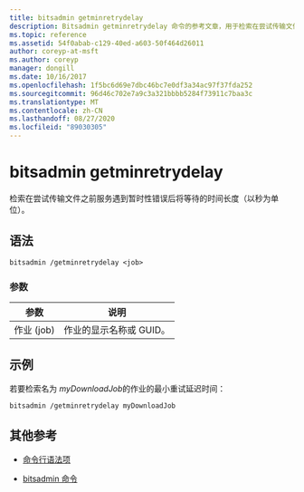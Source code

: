 ```yaml
---
title: bitsadmin getminretrydelay
description: Bitsadmin getminretrydelay 命令的参考文章，用于检索在尝试传输文件之前服务等待的时间长度（以秒为单位）。
ms.topic: reference
ms.assetid: 54f0abab-c129-40ed-a603-50f464d26011
author: coreyp-at-msft
ms.author: coreyp
manager: dongill
ms.date: 10/16/2017
ms.openlocfilehash: 1f5bc6d69e7dbc46bc7e0df3a34ac97f37fda252
ms.sourcegitcommit: 96d46c702e7a9c3a321bbbb5284f73911c7baa3c
ms.translationtype: MT
ms.contentlocale: zh-CN
ms.lasthandoff: 08/27/2020
ms.locfileid: "89030305"
---
```

# <a name="bitsadmin-getminretrydelay"></a>bitsadmin getminretrydelay

检索在尝试传输文件之前服务遇到暂时性错误后将等待的时间长度（以秒为单位）。

## <a name="syntax"></a>语法

```
bitsadmin /getminretrydelay <job>
```

### <a name="parameters"></a>参数

| 参数 | 说明 |
| -------------- | -------------- |
| 作业 (job) | 作业的显示名称或 GUID。 |

## <a name="examples"></a>示例

若要检索名为 *myDownloadJob*的作业的最小重试延迟时间：

```
bitsadmin /getminretrydelay myDownloadJob
```

## <a name="additional-references"></a>其他参考

- [命令行语法项](command-line-syntax-key.md)

- [bitsadmin 命令](bitsadmin.md)
